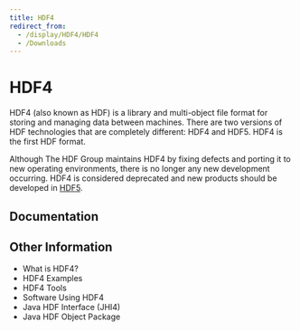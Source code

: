 ```yaml
---
title: HDF4
redirect_from: 
  - /display/HDF4/HDF4
  - /Downloads
---
```


# HDF4 

HDF4 (also known as HDF) is a library and multi-object file format for storing and managing data between machines. There are two versions of HDF technologies that are completely different: HDF4 and HDF5. HDF4 is the first HDF format.

Although The HDF Group maintains HDF4 by fixing defects and porting it to new operating environments, there is no longer any new development occurring. HDF4 is considered deprecated and new products should be developed in [HDF5](https://www.hdfgroup.org/solutions/hdf5/).  

## Documentation 


## Other Information
* What is HDF4?
* HDF4 Examples
* HDF4 Tools
* Software Using HDF4
* Java HDF Interface (JHI4)
* Java HDF Object Package
